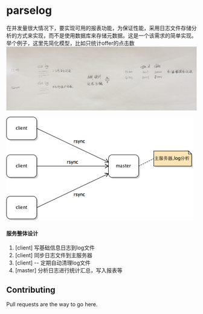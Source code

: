 # parselog
在并发量很大情况下，要实现可用的报表功能，为保证性能，采用日志文件存储分析的方式来实现，而不是使用数据库来存储元数据。这是一个该需求的简单实现。
举个例子，这里先简化模型，比如只统计offer的点击数
![image](WechatIMG113.jpg)

![image](https://github.com/fanrong33/parserlog/blob/master/parserlog.png)

#### 服务整体设计


  1. [client] 写基础信息日志到log文件
  2. [client] 同步日志文件到主服务器
  3. [client] -- 定期自动清理log文件
  4. [master] 分析日志进行统计汇总，写入报表等


## Contributing
Pull requests are the way to go here.
